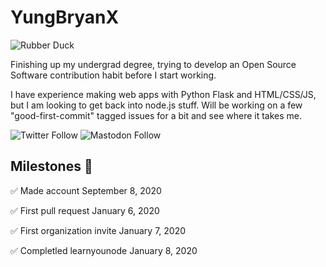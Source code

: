 # YungBryanX

![Rubber Duck](https://external-content.duckduckgo.com/iu/?u=https%3A%2F%2Fjeangalea.com%2Fwp-content%2Fuploads%2F2016%2F08%2Frubber-duck-debugging-800x267.jpg&f=1&nofb=1)

Finishing up my undergrad degree, trying to develop an Open Source Software contribution habit before I start working.

I have experience making web apps with Python Flask and HTML/CSS/JS, but I am looking to get back into node.js stuff. Will be working on a few "good-first-commit" tagged issues for a bit and see where it takes me.

![Twitter Follow](https://img.shields.io/twitter/follow/YungBryanX?label=Follow%20Me&style=social)
![Mastodon Follow](https://img.shields.io/mastodon/follow/263265?domain=https%3A%2F%2Ffosstodon.org&style=social)

## Milestones 🏅

✅ Made account September 8, 2020

✅ First pull request January 6, 2020

✅ First organization invite January 7, 2020

✅ Completled learnyounode January 8, 2020